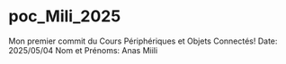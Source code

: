 # poc_Mili_2025

Mon premier commit du Cours Périphériques et Objets Connectés! 
Date: 2025/05/04
Nom et Prénoms: Anas Miili 